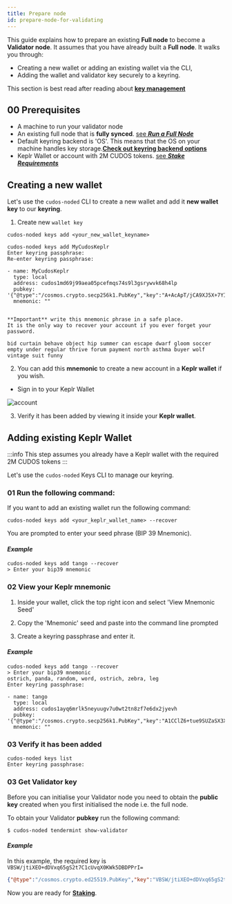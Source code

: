 ```yaml
---
title: Prepare node
id: prepare-node-for-validating
---
```


This guide explains how to prepare an existing **Full node** to become a **Validator node**. It assumes that you have already built a **Full node**. It walks you through: 

- Creating a new wallet or adding an existing wallet via the CLI, 
- Adding the wallet and validator key securely to a keyring. 

This section is best read after reading about [**key management**](/docs/node/security/key-management)

## 00 Prerequisites

* A machine to run your validator node
* An existing full node that is **fully synced**. [see ***Run a Full Node***](run-full-node)
* Default keyring backend is 'OS'. This means that the OS on your machine handles key storage.[**Check out keyring backend options**](/docs/node/security/key-management) 
* Keplr Wallet or account with 2M CUDOS tokens. [see ***Stake Requirements***](/docs/node/prerequisites/stake-req)


## Creating a new wallet

Let's use the `cudos-noded` CLI to create a new wallet and add it **new wallet key** to our **keyring**.

1. Create new `wallet key` 

```shell
cudos-noded keys add <your_new_wallet_keyname>
```
```shell
cudos-noded keys add MyCudosKeplr
Enter keyring passphrase:
Re-enter keyring passphrase:

- name: MyCudosKeplr
  type: local
  address: cudos1md69j99aea05pcefmqs74s9l3gsrywvk68h4lp
  pubkey: '{"@type":"/cosmos.crypto.secp256k1.PubKey","key":"A+AcApT/jCA9XJ5X+7YIvBgyA/hmp8vsWhJi1Mz6xA0S"}'
  mnemonic: ""


**Important** write this mnemonic phrase in a safe place.
It is the only way to recover your account if you ever forget your password.

bid curtain behave object hip summer can escape dwarf gloom soccer empty under regular thrive forum payment north asthma buyer wolf vintage suit funny
```

2. You can add this **mnemonic** to create a new account in a **Keplr wallet** if you wish. 

- Sign in to your Keplr Wallet

![account](@site/static/img/keplr-account.png)

3. Verify it has been added by viewing it inside your **Keplr wallet**. 

## Adding existing Keplr Wallet

:::info
This step assumes you already have a Keplr wallet with the required 2M CUDOS tokens
::: 

Let's use the `cudos-noded` Keys CLI to manage our keyring. 

### 01 Run the following command:

If you want to add an existing wallet run the following command:

```shell
cudos-noded keys add <your_keplr_wallet_name> --recover
```
You are prompted to enter your seed phrase (BIP 39 Mnemonic). 

#### *Example*

```shell
cudos-noded keys add tango --recover
> Enter your bip39 mnemonic
```

### 02 View your Keplr mnemonic

1. Inside your wallet, click the top right icon and select  'View Mnemonic Seed'

2. Copy the 'Mnemonic' seed and paste into the command line prompted

3. Create a keyring passphrase and enter it. 

#### *Example*

```shell
cudos-noded keys add tango --recover
> Enter your bip39 mnemonic
ostrich, panda, random, word, ostrich, zebra, leg
Enter keyring passphrase:

- name: tango
  type: local
  address: cudos1ayq6mrlk5neyuugv7u0wt2tn8zf7e6dx2jyevh
  pubkey: '{"@type":"/cosmos.crypto.secp256k1.PubKey","key":"A1CClZ6+tue9SUZaSX3X/JjWN7XCWgYYeh58RtPki+aP"}'
  mnemonic: ""
```

### 03 Verify it has been added 

```shell 
cudos-noded keys list
Enter keyring passphrase:
```

### 03 Get Validator key

Before you can initialise your Validator node you need to obtain the **public key** created when you first initialised the node i.e. the full node. 

To obtain your Validator **pubkey** run the following command:

```shell
$ cudos-noded tendermint show-validator
```

#### *Example*

In this example, the required key is `VBSW/jtiXEO+dDVxq65gS2t7C1cUvqX0KWk5DBDPPrI=`

```json
{"@type":"/cosmos.crypto.ed25519.PubKey","key":"VBSW/jtiXEO+dDVxq65gS2t7C1cUvqX0KWk5DBDPPrI="}
```

Now you are ready for [**Staking**](/docs/node/run-node/stake-node).











